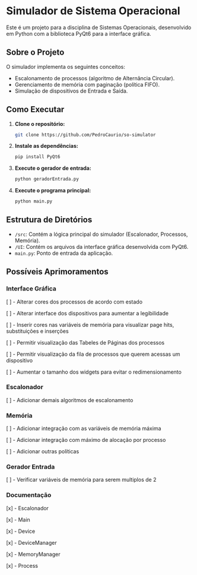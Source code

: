 # Simulador de Sistema Operacional

Este é um projeto para a disciplina de Sistemas Operacionais, desenvolvido em Python com a biblioteca PyQt6 para a interface gráfica.

## Sobre o Projeto

O simulador implementa os seguintes conceitos:
- Escalonamento de processos (algoritmo de Alternância Circular).
- Gerenciamento de memória com paginação (política FIFO).
- Simulação de dispositivos de Entrada e Saída.

## Como Executar

1.  **Clone o repositório:**
    ```bash
    git clone https://github.com/PedroCaurio/so-simulator
    ```
2.  **Instale as dependências:**
    ```bash
    pip install PyQt6
    ```
3.  **Execute o gerador de entrada:**
    ```bash
    python geradorEntrada.py
    ```
4.  **Execute o programa principal:**
    ```bash
    python main.py
    ```

## Estrutura de Diretórios

- `/src`: Contém a lógica principal do simulador (Escalonador, Processos, Memória).
- `/UI`: Contém os arquivos da interface gráfica desenvolvida com PyQt6.
- `main.py`: Ponto de entrada da aplicação.

## Possíveis Aprimoramentos

### Interface Gráfica
[ ] - Alterar cores dos processos de acordo com estado

[ ] - Alterar interface dos dispositivos para aumentar a legibilidade

[ ] - Inserir cores nas variáveis de memória para visualizar page hits, substituições e inserções

[ ] - Permitir visualização das Tabeles de Páginas dos processos

[ ] - Permitir visualização da fila de processos que querem acessas um dispositivo

[ ] - Aumentar o tamanho dos widgets para evitar o redimensionamento

### Escalonador
[ ] - Adicionar demais algoritmos de escalonamento

### Memória
[ ] - Adicionar integração com as variáveis de memória máxima

[ ] - Adicionar integração com máximo de alocação por processo

[ ] - Adicionar outras políticas

### Gerador Entrada
[ ] - Verificar variáveis de memória para serem multiplos de 2

### Documentação
[x] - Escalonador

[x] - Main

[x] - Device

[x] - DeviceManager

[x] - MemoryManager

[x] - Process